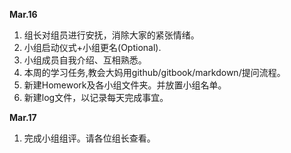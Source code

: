 **Mar.16**  
  1. 组长对组员进行安抚，消除大家的紧张情绪。
  2. 小组启动仪式+小组更名(Optional).
  3. 小组成员自我介绍、互相熟悉。
  4. 本周的学习任务,教会大妈用github/gitbook/markdown/提问流程。 
  5. 新建Homework及各小组文件夹。并放置小组名单。 
  6. 新建log文件，以记录每天完成事宜。  


**Mar.17**
  1. 完成小组组评。请各位组长查看。
